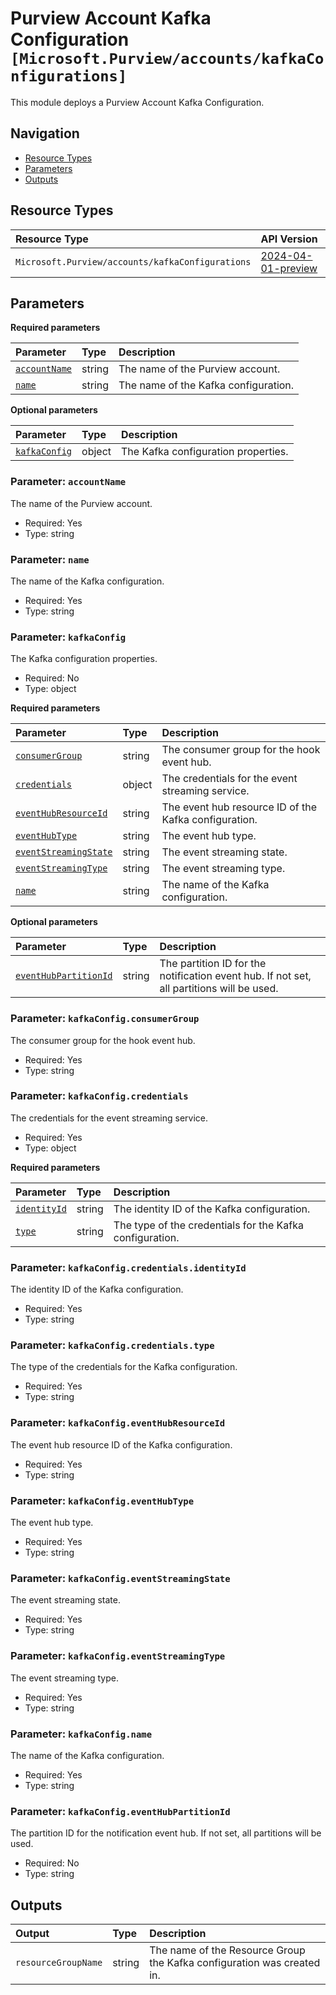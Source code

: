 # Purview Account Kafka Configuration `[Microsoft.Purview/accounts/kafkaConfigurations]`

This module deploys a Purview Account Kafka Configuration.

## Navigation

- [Resource Types](#Resource-Types)
- [Parameters](#Parameters)
- [Outputs](#Outputs)

## Resource Types

| Resource Type | API Version |
| :-- | :-- |
| `Microsoft.Purview/accounts/kafkaConfigurations` | [2024-04-01-preview](https://learn.microsoft.com/en-us/azure/templates/Microsoft.Purview/2024-04-01-preview/accounts/kafkaConfigurations) |

## Parameters

**Required parameters**

| Parameter | Type | Description |
| :-- | :-- | :-- |
| [`accountName`](#parameter-accountname) | string | The name of the Purview account. |
| [`name`](#parameter-name) | string | The name of the Kafka configuration. |

**Optional parameters**

| Parameter | Type | Description |
| :-- | :-- | :-- |
| [`kafkaConfig`](#parameter-kafkaconfig) | object | The Kafka configuration properties. |

### Parameter: `accountName`

The name of the Purview account.

- Required: Yes
- Type: string

### Parameter: `name`

The name of the Kafka configuration.

- Required: Yes
- Type: string

### Parameter: `kafkaConfig`

The Kafka configuration properties.

- Required: No
- Type: object

**Required parameters**

| Parameter | Type | Description |
| :-- | :-- | :-- |
| [`consumerGroup`](#parameter-kafkaconfigconsumergroup) | string | The consumer group for the hook event hub. |
| [`credentials`](#parameter-kafkaconfigcredentials) | object | The credentials for the event streaming service. |
| [`eventHubResourceId`](#parameter-kafkaconfigeventhubresourceid) | string | The event hub resource ID of the Kafka configuration. |
| [`eventHubType`](#parameter-kafkaconfigeventhubtype) | string | The event hub type. |
| [`eventStreamingState`](#parameter-kafkaconfigeventstreamingstate) | string | The event streaming state. |
| [`eventStreamingType`](#parameter-kafkaconfigeventstreamingtype) | string | The event streaming type. |
| [`name`](#parameter-kafkaconfigname) | string | The name of the Kafka configuration. |

**Optional parameters**

| Parameter | Type | Description |
| :-- | :-- | :-- |
| [`eventHubPartitionId`](#parameter-kafkaconfigeventhubpartitionid) | string | The partition ID for the notification event hub. If not set, all partitions will be used. |

### Parameter: `kafkaConfig.consumerGroup`

The consumer group for the hook event hub.

- Required: Yes
- Type: string

### Parameter: `kafkaConfig.credentials`

The credentials for the event streaming service.

- Required: Yes
- Type: object

**Required parameters**

| Parameter | Type | Description |
| :-- | :-- | :-- |
| [`identityId`](#parameter-kafkaconfigcredentialsidentityid) | string | The identity ID of the Kafka configuration. |
| [`type`](#parameter-kafkaconfigcredentialstype) | string | The type of the credentials for the Kafka configuration. |

### Parameter: `kafkaConfig.credentials.identityId`

The identity ID of the Kafka configuration.

- Required: Yes
- Type: string

### Parameter: `kafkaConfig.credentials.type`

The type of the credentials for the Kafka configuration.

- Required: Yes
- Type: string

### Parameter: `kafkaConfig.eventHubResourceId`

The event hub resource ID of the Kafka configuration.

- Required: Yes
- Type: string

### Parameter: `kafkaConfig.eventHubType`

The event hub type.

- Required: Yes
- Type: string

### Parameter: `kafkaConfig.eventStreamingState`

The event streaming state.

- Required: Yes
- Type: string

### Parameter: `kafkaConfig.eventStreamingType`

The event streaming type.

- Required: Yes
- Type: string

### Parameter: `kafkaConfig.name`

The name of the Kafka configuration.

- Required: Yes
- Type: string

### Parameter: `kafkaConfig.eventHubPartitionId`

The partition ID for the notification event hub. If not set, all partitions will be used.

- Required: No
- Type: string

## Outputs

| Output | Type | Description |
| :-- | :-- | :-- |
| `resourceGroupName` | string | The name of the Resource Group the Kafka configuration was created in. |
